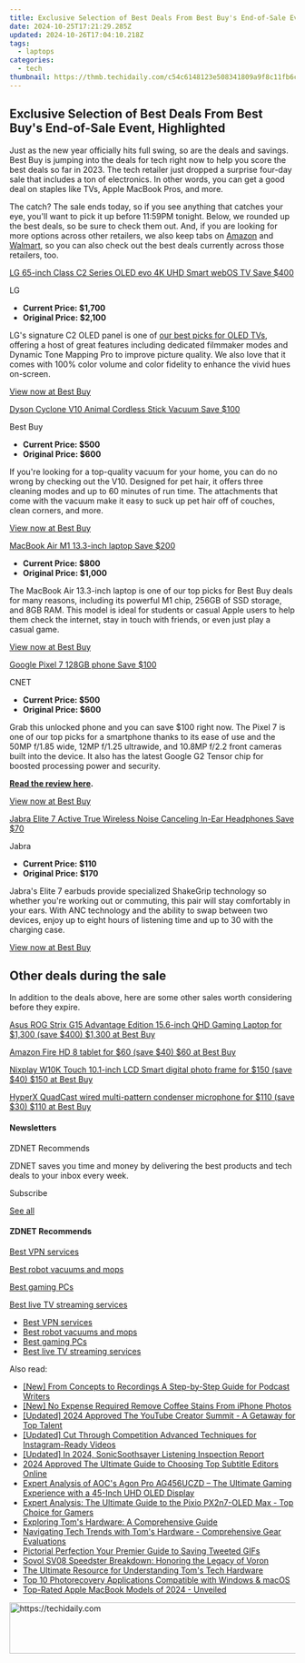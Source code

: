 ```yaml
---
title: Exclusive Selection of Best Deals From Best Buy's End-of-Sale Event, Highlighted
date: 2024-10-25T17:21:29.285Z
updated: 2024-10-26T17:04:10.218Z
tags:
  - laptops
categories:
  - tech
thumbnail: https://thmb.techidaily.com/c54c6148123e508341809a9f8c11fb6ca2958cb786ab2471b34202053c6a9248.jpg
---
```


## Exclusive Selection of Best Deals From Best Buy's End-of-Sale Event, Highlighted

Just as the new year officially hits full swing, so are the deals and savings. Best Buy is jumping into the deals for tech right now to help you score the best deals so far in 2023\. The tech retailer just dropped a surprise four-day sale that includes a ton of electronics. In other words, you can get a good deal on staples like TVs, Apple MacBook Pros, and more. 

The catch? The sale ends today, so if you see anything that catches your eye, you'll want to pick it up before 11:59PM tonight. Below, we rounded up the best deals, so be sure to check them out. And, if you are looking for more options across other retailers, we also keep tabs on [Amazon](https://www.zdnet.com/article/amazon-deals/) and [Walmart](https://www.zdnet.com/article/walmart-deals/), so you can also check out the best deals currently across those retailers, too.

[LG 65-inch Class C2 Series OLED evo 4K UHD Smart webOS TV Save $400](https://shop-links.co/link/?url=https%3A%2F%2Fwww.bestbuy.com%2Fsite%2Flg-65-class-c2-series-oled-evo-4k-uhd-smart-webos-tv%2F6501491.p%3F&publisher_slug=itechdaily19598&exclusive=1) 

LG

* **Current Price: $1,700**
* **Original Price: $2,100**

LG's signature C2 OLED panel is one of [our best picks for OLED TVs](https://www.zdnet.com/home-and-office/home-entertainment/best-oled-tv/), offering a host of great features including dedicated filmmaker modes and Dynamic Tone Mapping Pro to improve picture quality. We also love that it comes with 100% color volume and color fidelity to enhance the vivid hues on-screen.

[View now at Best Buy](https://shop-links.co/link/?url=https%3A%2F%2Fwww.bestbuy.com%2Fsite%2Flg-65-class-c2-series-oled-evo-4k-uhd-smart-webos-tv%2F6501491.p%3F&publisher_slug=itechdaily19598&exclusive=1) 

[Dyson Cyclone V10 Animal Cordless Stick Vacuum Save $100](https://shop-links.co/link/?url=https%3A%2F%2Fwww.bestbuy.com%2Fsite%2Fdyson-cyclone-v10-animal-cordless-stick-vacuum-iron%2F6401116.p%3F&publisher_slug=itechdaily19598&exclusive=1) 

Best Buy

* **Current Price: $500**
* **Original Price: $600**

If you're looking for a top-quality vacuum for your home, you can do no wrong by checking out the V10\. Designed for pet hair, it offers three cleaning modes and up to 60 minutes of run time. The attachments that come with the vacuum make it easy to suck up pet hair off of couches, clean corners, and more.

[View now at Best Buy](https://shop-links.co/link/?url=https%3A%2F%2Fwww.bestbuy.com%2Fsite%2Fdyson-cyclone-v10-animal-cordless-stick-vacuum-iron%2F6401116.p%3F&publisher_slug=itechdaily19598&exclusive=1) 

[MacBook Air M1 13.3-inch laptop Save $200](https://shop-links.co/link/?url=https%3A%2F%2Fwww.bestbuy.com%2Fsite%2Fmacbook-air-13-3-laptop-apple-m1-chip-8gb-memory-256gb-ssd-space-gray%2F5721600.p%3F&publisher_slug=itechdaily19598&exclusive=1) 

* **Current Price: $800**
* **Original Price: $1,000**

The MacBook Air 13.3-inch laptop is one of our top picks for Best Buy deals for many reasons, including its powerful M1 chip, 256GB of SSD storage, and 8GB RAM. This model is ideal for students or casual Apple users to help them check the internet, stay in touch with friends, or even just play a casual game.

[View now at Best Buy](https://shop-links.co/link/?url=https%3A%2F%2Fwww.bestbuy.com%2Fsite%2Fmacbook-air-13-3-laptop-apple-m1-chip-8gb-memory-256gb-ssd-space-gray%2F5721600.p%3F&publisher_slug=itechdaily19598&exclusive=1) 

[Google Pixel 7 128GB phone Save $100](https://shop-links.co/link/?url=https%3A%2F%2Fwww.bestbuy.com%2Fsite%2Fgoogle-pixel-7-128gb-unlocked-obsidian%2F6519950.p%3F&publisher_slug=itechdaily19598&exclusive=1) 

CNET

* **Current Price: $500**
* **Original Price: $600**

Grab this unlocked phone and you can save $100 right now. The Pixel 7 is one of our top picks for a smartphone thanks to its ease of use and the 50MP f/1.85 wide, 12MP f/1.25 ultrawide, and 10.8MP f/2.2 front cameras built into the device. It also has the latest Google G2 Tensor chip for boosted processing power and security.

**[Read the review here](https://www.zdnet.com/article/google-pixel-7-pixel-7-pro-review/).**

[View now at Best Buy](https://shop-links.co/link/?url=https%3A%2F%2Fwww.bestbuy.com%2Fsite%2Fgoogle-pixel-7-128gb-unlocked-obsidian%2F6519950.p%3F&publisher_slug=itechdaily19598&exclusive=1) 

[Jabra Elite 7 Active True Wireless Noise Canceling In-Ear Headphones Save $70](https://shop-links.co/link/?url=https%3A%2F%2Fwww.bestbuy.com%2Fsite%2Fjabra-elite-7-active-true-wireless-noise-canceling-in-ear-headphones-black%2F6480111.p%3F&publisher_slug=itechdaily19598&exclusive=1) 

Jabra

* **Current Price: $110**
* **Original Price: $170**

Jabra's Elite 7 earbuds provide specialized ShakeGrip technology so whether you're working out or commuting, this pair will stay comfortably in your ears. With ANC technology and the ability to swap between two devices, enjoy up to eight hours of listening time and up to 30 with the charging case.

[View now at Best Buy](https://shop-links.co/link/?url=https%3A%2F%2Fwww.bestbuy.com%2Fsite%2Fjabra-elite-7-active-true-wireless-noise-canceling-in-ear-headphones-black%2F6480111.p%3F&publisher_slug=itechdaily19598&exclusive=1) 

## **Other deals during the sale**

In addition to the deals above, here are some other sales worth considering before they expire.

[Asus ROG Strix G15 Advantage Edition 15.6-inch QHD Gaming Laptop for $1,300 (save $400) $1,300 at Best Buy](https://shop-links.co/link/?url=https%3A%2F%2Fwww.bestbuy.com%2Fsite%2Fasus-rog-strix-g15-advantage-edition-15-6-qhd-gaming-laptop-amd-ryzen-9-5980hx-16gb-memory-radeonrx-6800m-512gb-ssd%2F6486485.p%3F&publisher%5Fslug=zdnet&article%5Fname=best%20buy%27s%20four-day%20sale%20ends%20today%3A%20shop%20our%20best%20deals%20picks&article%5Furl=https%3A%2F%2Fwww.zdnet.com%2Farticle%2Fshop-best-buy-four-day-sale-deals-promo-code-coupon%2F&exclusive=1&u1=zd-%5F%5FCOM%5FCLICK%5FID%5F%5F-dtp)

[Amazon Fire HD 8 tablet for $60 (save $40) $60 at Best Buy](https://shop-links.co/link/?url=https%3A%2F%2Fwww.bestbuy.com%2Fsite%2Famazon-fire-hd-8-2022-8-hd-tablet-with-wi-fi-32-gb-rose%2F6521161.p%3F&publisher%5Fslug=zdnet&article%5Fname=best%20buy%27s%20four-day%20sale%20ends%20today%3A%20shop%20our%20best%20deals%20picks&article%5Furl=https%3A%2F%2Fwww.zdnet.com%2Farticle%2Fshop-best-buy-four-day-sale-deals-promo-code-coupon%2F&exclusive=1&u1=zd-%5F%5FCOM%5FCLICK%5FID%5F%5F-dtp)

[Nixplay W10K Touch 10.1-inch LCD Smart digital photo frame for $150 (save $40) $150 at Best Buy](https://shop-links.co/link/?url=https%3A%2F%2Fwww.bestbuy.com%2Fsite%2Fnixplay-w10k-touch-10-1-inch-lcd-smart-digital-photo-frame-black-silver%2F6503889.p%3F&publisher%5Fslug=zdnet&article%5Fname=best%20buy%27s%20four-day%20sale%20ends%20today%3A%20shop%20our%20best%20deals%20picks&article%5Furl=https%3A%2F%2Fwww.zdnet.com%2Farticle%2Fshop-best-buy-four-day-sale-deals-promo-code-coupon%2F&exclusive=1&u1=zd-%5F%5FCOM%5FCLICK%5FID%5F%5F-dtp)

[HyperX QuadCast wired multi-pattern condenser microphone for $110 (save $30) $110 at Best Buy](https://shop-links.co/link/?url=https%3A%2F%2Fwww.bestbuy.com%2Fsite%2Fhyperx-quadcast-wired-multi-pattern-usb-electret-condenser-microphone%2F6332632.p%3F&publisher%5Fslug=zdnet&article%5Fname=best%20buy%27s%20four-day%20sale%20ends%20today%3A%20shop%20our%20best%20deals%20picks&article%5Furl=https%3A%2F%2Fwww.zdnet.com%2Farticle%2Fshop-best-buy-four-day-sale-deals-promo-code-coupon%2F&exclusive=1&u1=zd-%5F%5FCOM%5FCLICK%5FID%5F%5F-dtp)

#### Newsletters

ZDNET Recommends

ZDNET saves you time and money by delivering the best products and tech deals to your inbox every week.

 Subscribe

[See all](https://www.zdnet.com/newsletters/)

#### **ZDNET** Recommends

[Best VPN services](https://www.zdnet.com/article/best-vpn/ "Best VPN services")

[Best robot vacuums and mops](https://www.zdnet.com/article/best-robot-vacuum-mop/ "Best robot vacuums and mops")

[Best gaming PCs](https://www.zdnet.com/article/best-gaming-pc/ "Best gaming PCs")

[Best live TV streaming services](https://www.zdnet.com/article/best-live-tv-streaming-service/ "Best live TV streaming services")

* [Best VPN services](https://www.zdnet.com/article/best-vpn/ "Best VPN services")
* [Best robot vacuums and mops](https://www.zdnet.com/article/best-robot-vacuum-mop/ "Best robot vacuums and mops")
* [Best gaming PCs](https://www.zdnet.com/article/best-gaming-pc/ "Best gaming PCs")
* [Best live TV streaming services](https://www.zdnet.com/article/best-live-tv-streaming-service/ "Best live TV streaming services")

<ins class="adsbygoogle"
     style="display:block"
     data-ad-format="autorelaxed"
     data-ad-client="ca-pub-7571918770474297"
     data-ad-slot="1223367746"></ins>

<ins class="adsbygoogle"
     style="display:block"
     data-ad-client="ca-pub-7571918770474297"
     data-ad-slot="8358498916"
     data-ad-format="auto"
     data-full-width-responsive="true"></ins>

<span class="atpl-alsoreadstyle">Also read:</span>
<div><ul>
<li><a href="https://fox-glue.techidaily.com/new-from-concepts-to-recordings-a-step-by-step-guide-for-podcast-writers/"><u>[New] From Concepts to Recordings A Step-by-Step Guide for Podcast Writers</u></a></li>
<li><a href="https://extra-skills.techidaily.com/new-no-expense-required-remove-coffee-stains-from-iphone-photos/"><u>[New] No Expense Required Remove Coffee Stains From iPhone Photos</u></a></li>
<li><a href="https://youtube-tips.techidaily.com/ed-2024-approved-the-youtube-creator-summit-a-getaway-for-top-talent/"><u>[Updated] 2024 Approved The YouTube Creator Summit - A Getaway for Top Talent</u></a></li>
<li><a href="https://instagram-clips.techidaily.com/updated-cut-through-competition-advanced-techniques-for-instagram-ready-videos/"><u>[Updated] Cut Through Competition Advanced Techniques for Instagram-Ready Videos</u></a></li>
<li><a href="https://screen-mirroring-recording.techidaily.com/updated-in-2024-sonicsoothsayer-listening-inspection-report/"><u>[Updated] In 2024, SonicSoothsayer Listening Inspection Report</u></a></li>
<li><a href="https://some-guidance.techidaily.com/2024-approved-the-ultimate-guide-to-choosing-top-subtitle-editors-online/"><u>2024 Approved The Ultimate Guide to Choosing Top Subtitle Editors Online</u></a></li>
<li><a href="https://hardware-reviews.techidaily.com/expert-analysis-of-aocs-agon-pro-ag456uczd-the-ultimate-gaming-experience-with-a-45-inch-uhd-oled-display/"><u>Expert Analysis of AOC's Agon Pro AG456UCZD – The Ultimate Gaming Experience with a 45-Inch UHD OLED Display</u></a></li>
<li><a href="https://hardware-reviews.techidaily.com/expert-analysis-the-ultimate-guide-to-the-pixio-px2n7-oled-max-top-choice-for-gamers/"><u>Expert Analysis: The Ultimate Guide to the Pixio PX2n7-OLED Max - Top Choice for Gamers</u></a></li>
<li><a href="https://hardware-reviews.techidaily.com/exploring-toms-hardware-a-comprehensive-guide/"><u>Exploring Tom's Hardware: A Comprehensive Guide</u></a></li>
<li><a href="https://hardware-reviews.techidaily.com/navigating-tech-trends-with-toms-hardware-comprehensive-gear-evaluations/"><u>Navigating Tech Trends with Tom's Hardware - Comprehensive Gear Evaluations</u></a></li>
<li><a href="https://twitter-videos.techidaily.com/pictorial-perfection-your-premier-guide-to-saving-tweeted-gifs/"><u>Pictorial Perfection Your Premier Guide to Saving Tweeted GIFs</u></a></li>
<li><a href="https://hardware-reviews.techidaily.com/sovol-sv08-speedster-breakdown-honoring-the-legacy-of-voron/"><u>Sovol SV08 Speedster Breakdown: Honoring the Legacy of Voron</u></a></li>
<li><a href="https://hardware-reviews.techidaily.com/the-ultimate-resource-for-understanding-toms-tech-hardware/"><u>The Ultimate Resource for Understanding Tom's Tech Hardware</u></a></li>
<li><a href="https://data-safeguard.techidaily.com/top-10-photorecovery-applications-compatible-with-windows-and-macos/"><u>Top 10 Photorecovery Applications Compatible with Windows & macOS</u></a></li>
<li><a href="https://tech-savvy.techidaily.com/top-rated-apple-macbook-models-of-2024-unveiled/"><u>Top-Rated Apple MacBook Models of 2024 - Unveiled</u></a></li>
</ul></div>

<!-- affiliate ads begin -->
<a href="https://unicoeye.pxf.io/c/5597632/2134233/18498" target="_top" id="2134233">
  <img src="//a.impactradius-go.com/display-ad/18498-2134233" border="0" alt="https://techidaily.com" width="728" height="90"/>
</a>
<img height="0" width="0" src="https://unicoeye.pxf.io/i/5597632/2134233/18498" style="position:absolute;visibility:hidden;" border="0" />
<!-- affiliate ads end -->

